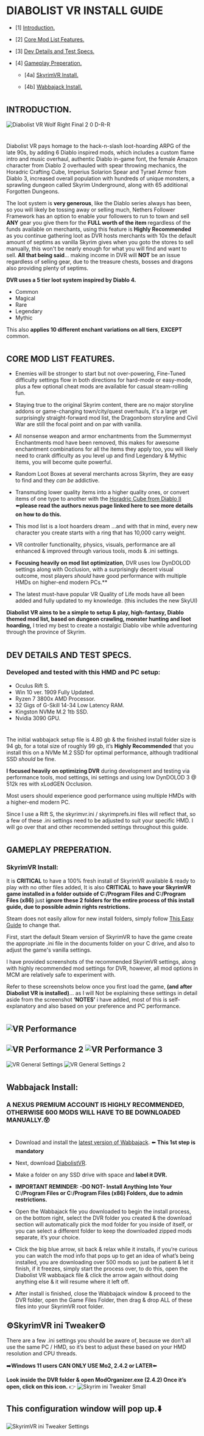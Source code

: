 # DIABOLIST VR INSTALL GUIDE

- [1] [Introduction.](#introduction)

- [2] [Core Mod List Features.](#core-mod-list-features)

- [3] [Dev Details and Test Specs.](#dev-details-and-test-specs)

- [4] [Gameplay Preperation.](#gameplay-preperation)

    - [4a] [SkyrimVR Install.](#skyrimvr-install)

    - [4b] [Wabbajack Install.](#wabbajack-install)

#
## INTRODUCTION.
![Diabolist VR Wolf Right Final 2 0 D-R-R](https://user-images.githubusercontent.com/78007822/139607370-54db657a-af31-498c-acfb-b3474550df9a.jpg)
#
Diabolist VR pays homage to the hack-n-slash loot-hoarding ARPG of the late 90s, by adding 6 Diablo inspired mods, which includes a custom flame intro and music overhaul, authentic Diablo in-game font, the female Amazon character from Diablo 2 overhauled with spear throwing mechanics, the Horadric Crafting Cube, Imperius Solarion Spear and Tyrael Armor from Diablo 3, increased overall population with hundreds of unique monsters, a sprawling dungeon called Skyrim Underground, along with 65 additional Forgotten Dungeons.

The loot system is **very generous**, like the Diablo series always has been, so you will likely be tossing away or selling much, Nethers Follower Framework has an option to enable your followers to run to town and sell **ANY** gear you give them for the **FULL worth of the item** regardless of the funds available on merchants, using this feature is **Highly Recommended** as you continue gathering loot as DVR hosts merchants with 10x the default amount of septims as vanilla Skyrim gives when you goto the stores to sell manually, this won't be nearly enough for what you will find and want to sell. **All that being said**... making income in DVR will **NOT** be an issue regardless of selling gear, due to the treasure chests, bosses and dragons also providing plenty of septims.

**DVR uses a 5 tier loot system inspired by Diablo 4.**
 - Common 
 - Magical 
 - Rare
 - Legendary 
 - Mythic

This also **applies 10 different enchant variations on all tiers**, **EXCEPT** common.
#
## CORE MOD LIST FEATURES.

- Enemies will be stronger to start but not over-powering, Fine-Tuned difficulty settings flow in both directions for hard-mode or easy-mode, plus a few optional cheat mods are available for casual steam-rolling fun.

- Staying true to the original Skyrim content, there are no major storyline addons or game-changing town/city/quest overhauls, it's a large yet surprisingly straight-forward mod list, the Dragonborn storyline and Civil War are still the focal point and on par with vanilla.

- All nonsense weapon and armor enchantments from the Summermyst Enchantments mod have been removed, this makes for awesome enchantment combinations for all the items they apply too, you will likely need to crank difficulty as you level up and find Legendary & Mythic items, you will become quite powerful.

- Random Loot Boxes at several merchants across Skyrim, they are easy to find and they *can be* addictive.

- Transmuting lower quality items into a higher quality ones, or convert items of one type to another with the [Horadric Cube from Diablo II](https://www.nexusmods.com/skyrim/mods/22806/?tab=description) ⬅️**please read the authors nexus page linked here to see more details on how to do this.**

- This mod list is a loot hoarders dream ...and with that in mind, every new character you create starts with a ring that has 10,000 carry weight.

- VR controller functionality, physics, visuals, performance are all enhanced & improved through various tools, mods & .ini settings.

- **Focusing heavily on mod list optimization**, DVR uses low DynDOLOD settings along with Occlusion, with a surprisingly decent visual outcome, most players *should* have good performance with multiple HMDs on higher-end modern PCs.**

- The latest must-have popular VR Quality of Life mods have all been added and fully updated to my knowledge. (this includes the new SkyUI)

**Diabolist VR aims to be a simple to setup & play, high-fantasy, Diablo themed mod list, based on dungeon crawling, monster hunting and loot hoarding,** I tried my best to create a nostalgic Diablo vibe while adventuring through the province of Skyrim.
#
## DEV DETAILS AND TEST SPECS.

### Developed and tested with this HMD and PC setup:

 - Oculus Rift S.
 - Win 10 ver. 1909 Fully Updated.
 - Ryzen 7 3800x AMD Processor.
 - 32 Gigs of G-Skill 14-34 Low Latency RAM.
 - Kingston NVMe M.2 1tb SSD.
 - Nvidia 3090 GPU.
#
The initial wabbajack setup file is 4.80 gb & the finished install folder size is 94 gb, for a total size of roughly 99 gb, it’s **Highly Recommended** that you install this on a NVMe M.2 SSD for optimal performance, although traditional SSD _should_ be fine.

**I focused heavily on optimizing DVR** during development and testing via performance tools, mod settings, ini settings and using low DynDOLOD 3 @ 512k res with xLodGEN Occlusion.

Most users should experience good performance using multiple HMDs with a higher-end modern PC. 

Since I use a Rift S, the skyrimvr.ini / skyrimprefs.ini files will reflect that, so a few of these .ini settings need to be adjusted to suit your specific HMD. I will go over that and other recommended settings throughout this guide.
#

## GAMEPLAY PREPERATION.

### SkyrimVR Install:

It is **CRITICAL** to have a 100% fresh install of SkyrimVR available & ready to play with no other files added, It is also **CRITICAL** to **have your SkyrimVR game installed in a folder outside of  C:/Program Files  and  C:/Program Files (x86)**  just **ignore these 2 folders for the entire process of this install guide, due to possible admin rights restrictions.**

Steam does not easily allow for new install folders, simply follow 
[This Easy Guide](https://drive.google.com/drive/folders/1lOBFqblzA23AbXFz-usTejOKR5UFsPjA?usp=sharing) to change that.

First, start the default Steam version of SkyrimVR to have the game create the appropriate .ini file in the documents folder on your C drive, and also to adjust the game's vanilla settings.

I have provided screenshots of the recommended SkyrimVR settings, along with highly recommended mod settings for DVR, however, all mod options in MCM are relatively safe to experiment with.

Refer to these screenshots below once you first load the game, **(and after Diabolist VR is installed)**... as I will Not be explaining these settings in detail aside from the screenshot **‘NOTES’** i have added, most of this is self-explanatory and also based on your preference and PC performance.
#
![VR Performance](https://user-images.githubusercontent.com/78007822/139617500-49f12f18-8311-426e-a045-c1b5ae8cf814.png)
-
![VR Performance 2](https://user-images.githubusercontent.com/78007822/139617544-c8bfd44b-a2bf-411a-a283-05d8dc02ac70.png)
![VR Performance 3](https://user-images.githubusercontent.com/78007822/139618123-a1acb305-3ff7-4e7d-8f9b-c0968dd25e31.png)
-
![VR General Settings](https://user-images.githubusercontent.com/78007822/139700937-e01a3313-06cd-4111-8d8b-e30e5bb21495.png)
![VR General Settings 2](https://user-images.githubusercontent.com/78007822/139618717-47785cc5-81c8-43ac-9f0e-82e693936673.png)
#
## Wabbajack Install:

### A NEXUS PREMIUM ACCOUNT IS HIGHLY RECOMMENDED, OTHERWISE 600 MODS WILL HAVE TO BE DOWNLOADED MANUALLY.😵
#
- Download and install the [latest version of Wabbajack](https://github.com/wabbajack-tools/wabbajack/releases). ⬅️️ **This 1st step is mandatory**

- Next, download [DiabolistVR](https://drive.google.com/file/d/1T8xmV9K4_5wMt4AC2rBia09qgBqL8JOu/view?usp=sharing).

- Make a folder on any SSD drive with space and **label it DVR.**

- **IMPORTANT REMINDER: -DO NOT- Install Anything Into Your C:/Program Files or C:/Program Files (x86) Folders, due to admin restrictions.**

- Open the Wabbajack file you downloaded to begin the install process, on the bottom right, select the DVR folder you created & the download section will automatically pick the mod folder for you inside of itself, or you can select a different folder to keep the downloaded zipped mods separate, it’s your choice.

- Click the big blue arrow, sit back & relax while it installs, if you’re curious you can watch the mod info that pops up to get an idea of what’s being installed, you are downloading over 500 mods so just be patient & let it finish, if it freezes, simply start the process over, to do this, open the Diabolist VR wabbajack file & click the arrow again without doing anything else & it will resume where it left off.

- After install is finished, close the Wabbajack window & proceed to the DVR folder, open the Game Files Folder, then drag & drop ALL of these files into your SkyrimVR root folder.

## ⚙️SkyrimVR ini Tweaker⚙️

There are a few .ini settings you should be aware of, because we don’t all use the same PC / HMD, so it’s best to adjust these based on your HMD resolution and CPU threads.

➡️**Windows 11 users CAN ONLY USE Mo2, 2.4.2 or LATER**⬅️

**Look inside the DVR folder & open ModOrganizer.exe (2.4.2) 
Once it’s open, click on this icon.** 👉 ![Skyrim ini Tweaker Small](https://user-images.githubusercontent.com/78007822/139736342-91ff8313-2d95-460a-b9ab-b8483e5fbc0b.png)
## This configuration window will pop up.⬇️
![SkyrimVR ini Tweaker Settings](https://user-images.githubusercontent.com/78007822/139736900-0332834d-5369-47de-add5-c8462af09bec.png)
#
